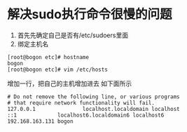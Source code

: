 # 解决sudo执行命令很慢的问题

1. 首先先确定自己是否有/etc/sudoers里面
2. 绑定主机名
```
[root@bogon etc]# hostname
bogon
[root@bogon etc]# vim /etc/hosts
```

增加一行，把自己的主机增加进去
如下面所示
```
# Do not remove the following line, or various programs
# that require network functionality will fail.
127.0.0.1               localhost.localdomain localhost
::1             localhost6.localdomain6 localhost6
192.168.163.131 bogon
```
